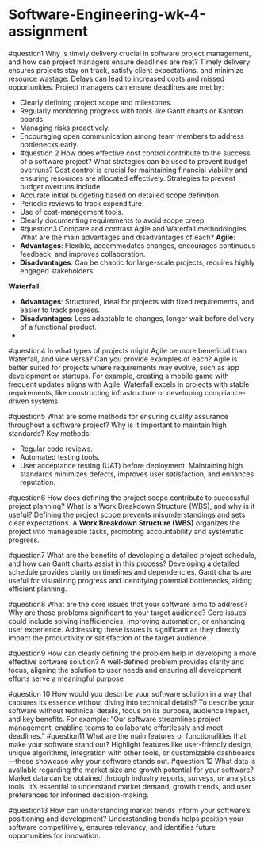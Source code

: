 # Software-Engineering-wk-4-assignment
#question1
Why is timely delivery crucial in software project management, and how can project managers ensure deadlines are met?
Timely delivery ensures projects stay on track, satisfy client expectations, and minimize resource wastage. Delays can lead to increased costs and missed opportunities. Project managers can ensure deadlines are met by:
- Clearly defining project scope and milestones.
- Regularly monitoring progress with tools like Gantt charts or Kanban boards.
- Managing risks proactively.
- Encouraging open communication among team members to address bottlenecks early.
- 
  #question 2
How does effective cost control contribute to the success of a software project? What strategies can be used to prevent budget overruns?
Cost control is crucial for maintaining financial viability and ensuring resources are allocated effectively. Strategies to prevent budget overruns include:
- Accurate initial budgeting based on detailed scope definition.
- Periodic reviews to track expenditure.
- Use of cost-management tools.
- Clearly documenting requirements to avoid scope creep.
- 
  #question3
Compare and contrast Agile and Waterfall methodologies. What are the main advantages and disadvantages of each?
**Agile**:
- **Advantages**: Flexible, accommodates changes, encourages continuous feedback, and improves collaboration.
- **Disadvantages**: Can be chaotic for large-scale projects, requires highly engaged stakeholders.

**Waterfall**:
- **Advantages**: Structured, ideal for projects with fixed requirements, and easier to track progress.
- **Disadvantages**: Less adaptable to changes, longer wait before delivery of a functional product.
- 
#question4
In what types of projects might Agile be more beneficial than Waterfall, and vice versa? Can you provide examples of each?
Agile is better suited for projects where requirements may evolve, such as app development or startups. For example, creating a mobile game with frequent updates aligns with Agile. Waterfall excels in projects with stable requirements, like constructing infrastructure or developing compliance-driven systems.

#question5
What are some methods for ensuring quality assurance throughout a software project? Why is it important to maintain high standards?
Key methods:
- Regular code reviews.
- Automated testing tools.
- User acceptance testing (UAT) before deployment.
Maintaining high standards minimizes defects, improves user satisfaction, and enhances reputation.

#question6
How does defining the project scope contribute to successful project planning? What is a Work Breakdown Structure (WBS), and why is it useful?
Defining the project scope prevents misunderstandings and sets clear expectations. A **Work Breakdown Structure (WBS)** organizes the project into manageable tasks, promoting accountability and systematic progress.

#question7
What are the benefits of developing a detailed project schedule, and how can Gantt charts assist in this process?
Developing a detailed schedule provides clarity on timelines and dependencies. Gantt charts are useful for visualizing progress and identifying potential bottlenecks, aiding efficient planning.

#question8
What are the core issues that your software aims to address? Why are these problems significant to your target audience?
Core issues could include solving inefficiencies, improving automation, or enhancing user experience. Addressing these issues is significant as they directly impact the productivity or satisfaction of the target audience.

#question9
How can clearly defining the problem help in developing a more effective software solution?
A well-defined problem provides clarity and focus, aligning the solution to user needs and ensuring all development efforts serve a meaningful purpose

#question 10
How would you describe your software solution in a way that captures its essence without diving into technical details?
To describe your software without technical details, focus on its purpose, audience impact, and key benefits. For example: “Our software streamlines project management, enabling teams to collaborate effortlessly and meet deadlines.”
#question11
What are the main features or functionalities that make your software stand out?
Highlight features like user-friendly design, unique algorithms, integration with other tools, or customizable dashboards—these showcase why your software stands out.
#question 12
What data is available regarding the market size and growth potential for your software?
Market data can be obtained through industry reports, surveys, or analytics tools. It’s essential to understand market demand, growth trends, and user preferences for informed decision-making.

#question13
How can understanding market trends inform your software’s positioning and development?
Understanding trends helps position your software competitively, ensures relevancy, and identifies future opportunities for innovation.
